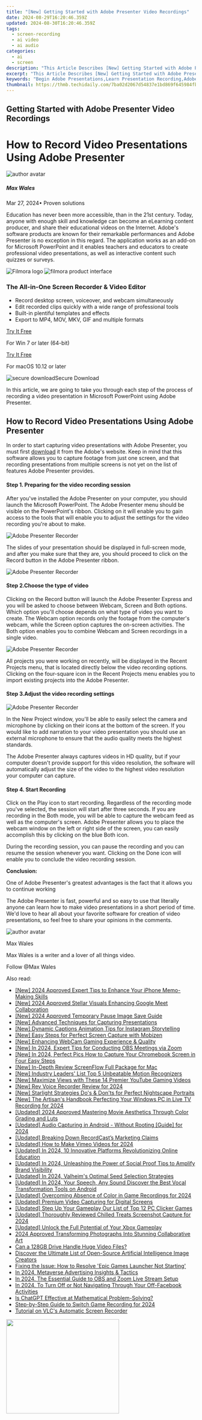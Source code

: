 ```yaml
---
title: "[New] Getting Started with Adobe Presenter Video Recordings"
date: 2024-08-29T16:20:46.359Z
updated: 2024-08-30T16:20:46.359Z
tags: 
  - screen-recording
  - ai video
  - ai audio
categories: 
  - ai
  - screen
description: "This Article Describes [New] Getting Started with Adobe Presenter Video Recordings"
excerpt: "This Article Describes [New] Getting Started with Adobe Presenter Video Recordings"
keywords: "Begin Adobe Presentations,Learn Presentation Recording,Adobe Record Videos,Presenter Video Basics,Starting Presenter Tools,Adobe Video Setup,Presentation Recording Guide"
thumbnail: https://thmb.techidaily.com/7ba02d2067d54837e1bd869f645984fb69141a6a34b2694ff1529f9b0220b04e.jpg
---
```


## Getting Started with Adobe Presenter Video Recordings

# How to Record Video Presentations Using Adobe Presenter

![author avatar](https://images.wondershare.com/filmora/article-images/max-wales-author.jpg)

##### Max Wales

 Mar 27, 2024• Proven solutions

Education has never been more accessible, than in the 21st century. Today, anyone with enough skill and knowledge can become an eLearning content producer, and share their educational videos on the Internet. Adobe's software products are known for their remarkable performances and Adobe Presenter is no exception in this regard. The application works as an add-on for Microsoft PowerPoint and it enables teachers and educators to create professional video presentations, as well as interactive content such quizzes or surveys.

![Filmora logo](https://images.wondershare.com/filmora/logo_icon/wondershare-filmora-logo-horizontal.png) ![filmora product interface](https://images.wondershare.com/filmora/images/common/filmora-product-banner.png)

### The All-in-One Screen Recorder & Video Editor

* Record desktop screen, voiceover, and webcam simultaneously
* Edit recorded clips quickly with a wide range of professional tools
* Built-in plentiful templates and effects
* Export to MP4, MOV, MKV, GIF and multiple formats

[Try It Free](https://tools.techidaily.com/wondershare/filmora/download/)

For Win 7 or later (64-bit)

[Try It Free](https://tools.techidaily.com/wondershare/filmora/download/)

For macOS 10.12 or later

![secure download](https://static.wondershare.com/images-filmora/images/common/securety.svg)Secure Download

In this article, we are going to take you through each step of the process of recording a video presentation in Microsoft PowerPoint using Adobe Presenter.

## How to Record Video Presentations Using Adobe Presenter

In order to start capturing video presentations with Adobe Presenter, you must first [download](https://www.adobe.com/products/presenter.html) it from the Adobe's website. Keep in mind that this software allows you to capture footage from just one screen, and that recording presentations from multiple screens is not yet on the list of features Adobe Presenter provides.

#### Step 1. Preparing for the video recording session

After you've installed the Adobe Presenter on your computer, you should launch the Microsoft PowerPoint. The Adobe Presenter menu should be visible on the PowerPoint's ribbon. Clicking on it will enable you to gain access to the tools that will enable you to adjust the settings for the video recording you're about to make.

![ Adobe Presenter Recorder ](https://images.wondershare.com/filmora/article-images/adobe-presenter-interface.jpg)

The slides of your presentation should be displayed in full-screen mode, and after you make sure that they are, you should proceed to click on the Record button in the Adobe Presenter ribbon.

![ Adobe Presenter Recorder ](https://images.wondershare.com/filmora/article-images/adobe-presenter-record.jpg)

#### Step 2.Choose the type of video

Clicking on the Record button will launch the Adobe Presenter Express and you will be asked to choose between Webcam, Screen and Both options. Which option you'll choose depends on what type of video you want to create. The Webcam option records only the footage from the computer's webcam, while the Screen option captures the on-screen activities. The Both option enables you to combine Webcam and Screen recordings in a single video.

![ Adobe Presenter Recorder ](https://images.wondershare.com/filmora/article-images/adobe-presenter-record-options.jpg)

All projects you were working on recently, will be displayed in the Recent Projects menu, that is located directly below the video recording options. Clicking on the four-square icon in the Recent Projects menu enables you to import existing projects into the Adobe Presenter.

#### Step 3.Adjust the video recording settings

![ Adobe Presenter Recorder ](https://images.wondershare.com/filmora/article-images/adobe-presenter-choose-microphone.jpg)

In the New Project window, you'll be able to easily select the camera and microphone by clicking on their icons at the bottom of the screen. If you would like to add narration to your video presentation you should use an external microphone to ensure that the audio quality meets the highest standards.

The Adobe Presenter always captures videos in HD quality, but if your computer doesn't provide support for this video resolution, the software will automatically adjust the size of the video to the highest video resolution your computer can capture.

#### Step 4. Start Recording

Click on the Play icon to start recording. Regardless of the recording mode you've selected, the session will start after three seconds. If you are recording in the Both mode, you will be able to capture the webcam feed as well as the computer's screen. Adobe Presenter allows you to place the webcam window on the left or right side of the screen, you can easily accomplish this by clicking on the blue Both icon.

During the recording session, you can pause the recording and you can resume the session whenever you want. Clicking on the Done icon will enable you to conclude the video recording session.

**Conclusion:**

One of Adobe Presenter's greatest advantages is the fact that it allows you to continue working

The Adobe Presenter is fast, powerful and so easy to use that literally anyone can learn how to make video presentations in a short period of time. We'd love to hear all about your favorite software for creation of video presentations, so feel free to share your opinions in the comments.

![author avatar](https://images.wondershare.com/filmora/article-images/max-wales-author.jpg)

Max Wales

Max Wales is a writer and a lover of all things video.

Follow @Max Wales

<span class="atpl-alsoreadstyle">Also read:</span>
<div><ul>
<li><a href="https://screen-video-capture.techidaily.com/new-2024-approved-expert-tips-to-enhance-your-iphone-memo-making-skills/"><u>[New] 2024 Approved  Expert Tips to Enhance Your iPhone Memo-Making Skills</u></a></li>
<li><a href="https://screen-video-capture.techidaily.com/new-2024-approved-stellar-visuals-enhancing-google-meet-collaboration/"><u>[New] 2024 Approved  Stellar Visuals  Enhancing Google Meet Collaboration</u></a></li>
<li><a href="https://screen-video-capture.techidaily.com/new-2024-approved-temporary-pause-image-save-guide/"><u>[New] 2024 Approved  Temporary Pause Image Save Guide</u></a></li>
<li><a href="https://screen-video-capture.techidaily.com/new-advanced-techniques-for-capturing-presentations/"><u>[New] Advanced Techniques for Capturing Presentations</u></a></li>
<li><a href="https://article-files.techidaily.com/new-dynamic-captions-animation-tips-for-instagram-storytelling/"><u>[New] Dynamic Captions  Animation Tips for Instagram Storytelling</u></a></li>
<li><a href="https://screen-video-capture.techidaily.com/new-easy-steps-for-perfect-screen-capture-with-mobizen/"><u>[New] Easy Steps for Perfect Screen Capture with Mobizen</u></a></li>
<li><a href="https://screen-video-capture.techidaily.com/new-enhancing-webcam-gaming-experience-and-quality/"><u>[New] Enhancing WebCam Gaming Experience & Quality</u></a></li>
<li><a href="https://screen-video-capture.techidaily.com/new-in-2024-expert-tips-for-conducting-obs-meetings-via-zoom/"><u>[New] In 2024, Expert Tips for Conducting OBS Meetings via Zoom</u></a></li>
<li><a href="https://screen-activity-recording.techidaily.com/new-in-2024-perfect-pics-how-to-capture-your-chromebook-screen-in-four-easy-steps/"><u>[New] In 2024, Perfect Pics  How to Capture Your Chromebook Screen in Four Easy Steps</u></a></li>
<li><a href="https://screen-video-capture.techidaily.com/new-in-depth-review-screenflow-full-package-for-mac/"><u>[New] In-Depth Review  ScreenFlow Full Package for Mac</u></a></li>
<li><a href="https://some-techniques.techidaily.com/new-industry-leaders-list-top-5-unbeatable-motion-recognizers/"><u>[New] Industry Leaders' List  Top 5 Unbeatable Motion Recognizers</u></a></li>
<li><a href="https://youtube-help.techidaily.com/new-maximize-views-with-these-14-premier-youtube-gaming-videos/"><u>[New] Maximize Views with These 14 Premier YouTube Gaming Videos</u></a></li>
<li><a href="https://screen-video-capture.techidaily.com/new-rev-voice-recorder-review-for-2024/"><u>[New] Rev Voice Recorder Review for 2024</u></a></li>
<li><a href="https://screen-video-capture.techidaily.com/new-starlight-strategies-dos-and-donts-for-perfect-nightscape-portraits/"><u>[New] Starlight Strategies  Do's & Don'ts for Perfect Nightscape Portraits</u></a></li>
<li><a href="https://screen-video-capture.techidaily.com/new-the-artisans-handbook-perfecting-your-windows-pc-in-live-tv-recording-for-2024/"><u>[New] The Artisan's Handbook  Perfecting Your Windows PC in Live TV Recording for 2024</u></a></li>
<li><a href="https://vp-tips.techidaily.com/updated-2024-approved-mastering-movie-aesthetics-through-color-grading-and-luts/"><u>[Updated] 2024 Approved  Mastering Movie Aesthetics Through Color Grading and Luts</u></a></li>
<li><a href="https://screen-video-capture.techidaily.com/updated-audio-capturing-in-android-without-rooting-guide-for-2024/"><u>[Updated] Audio Capturing in Android - Without Rooting [Guide] for 2024</u></a></li>
<li><a href="https://screen-video-capture.techidaily.com/updated-breaking-down-recordcasts-marketing-claims/"><u>[Updated] Breaking Down RecordCast’s Marketing Claims</u></a></li>
<li><a href="https://vimeo-videos.techidaily.com/updated-how-to-make-vimeo-videos-for-2024/"><u>[Updated] How to Make Vimeo Videos for 2024</u></a></li>
<li><a href="https://screen-video-capture.techidaily.com/updated-in-2024-10-innovative-platforms-revolutionizing-online-education/"><u>[Updated] In 2024, 10 Innovative Platforms Revolutionizing Online Education</u></a></li>
<li><a href="https://fox-links.techidaily.com/updated-in-2024-unleashing-the-power-of-social-proof-tips-to-amplify-brand-visibility/"><u>[Updated] In 2024, Unleashing the Power of Social Proof  Tips to Amplify Brand Visibility</u></a></li>
<li><a href="https://screen-video-capture.techidaily.com/updated-in-2024-valheims-optimal-seed-selection-strategies/"><u>[Updated] In 2024, Valheim's Optimal Seed Selection Strategies</u></a></li>
<li><a href="https://screen-video-capture.techidaily.com/updated-in-2024-your-speech-any-sound-discover-the-best-vocal-transformation-tools-on-android/"><u>[Updated] In 2024, Your Speech, Any Sound  Discover the Best Vocal Transformation Tools on Android</u></a></li>
<li><a href="https://screen-video-capture.techidaily.com/updated-overcoming-absence-of-color-in-game-recordings-for-2024/"><u>[Updated] Overcoming Absence of Color in Game Recordings for 2024</u></a></li>
<li><a href="https://screen-video-capture.techidaily.com/updated-premium-video-capturing-for-digital-screens/"><u>[Updated] Premium Video Capturing for Digital Screens</u></a></li>
<li><a href="https://screen-video-capture.techidaily.com/updated-step-up-your-gameplay-our-list-of-top-12-pc-clicker-games/"><u>[Updated] Step Up Your Gameplay  Our List of Top 12 PC Clicker Games</u></a></li>
<li><a href="https://screen-video-capture.techidaily.com/updated-thoroughly-reviewed-chilled-treats-screenshot-capture-for-2024/"><u>[Updated] Thoroughly Reviewed  Chilled Treats Screenshot Capture for 2024</u></a></li>
<li><a href="https://screen-video-capture.techidaily.com/updated-unlock-the-full-potential-of-your-xbox-gameplay/"><u>[Updated] Unlock the Full Potential of Your Xbox Gameplay</u></a></li>
<li><a href="https://some-approaches.techidaily.com/2024-approved-transforming-photographs-into-stunning-collaborative-art/"><u>2024 Approved  Transforming Photographs Into Stunning Collaborative Art</u></a></li>
<li><a href="https://fox-http.techidaily.com/can-a-128gb-drive-handle-huge-video-files/"><u>Can a 128GB Drive Handle Huge Video Files?</u></a></li>
<li><a href="https://tech-revival.techidaily.com/discover-the-ultimate-list-of-open-source-artificial-intelligence-image-creators/"><u>Discover the Ultimate List of Open-Source Artificial Intelligence Image Creators</u></a></li>
<li><a href="https://screen-video-capture.techidaily.com/fixing-the-issue-how-to-resolve-epic-games-launcher-not-starting/"><u>Fixing the Issue: How to Resolve 'Epic Games Launcher Not Starting'</u></a></li>
<li><a href="https://extra-guidance.techidaily.com/in-2024-metaverse-advertising-insights-and-tactics/"><u>In 2024, Metaverse Advertising Insights & Tactics</u></a></li>
<li><a href="https://video-screen-grab.techidaily.com/in-2024-the-essential-guide-to-obs-and-zoom-live-stream-setup/"><u>In 2024, The Essential Guide to OBS and Zoom Live Stream Setup</u></a></li>
<li><a href="https://some-skills.techidaily.com/in-2024-to-turn-off-or-not-navigating-through-your-off-facebook-activities/"><u>In 2024, To Turn Off or Not  Navigating Through Your Off-Facebook Activities</u></a></li>
<li><a href="https://tech-hub.techidaily.com/is-chatgpt-effective-at-mathematical-problem-solving/"><u>Is ChatGPT Effective at Mathematical Problem-Solving?</u></a></li>
<li><a href="https://screen-video-capture.techidaily.com/step-by-step-guide-to-switch-game-recording-for-2024/"><u>Step-by-Step Guide to Switch Game Recording for 2024</u></a></li>
<li><a href="https://screen-video-capture.techidaily.com/tutorial-on-vlcs-automatic-screen-recorder/"><u>Tutorial on VLC's Automatic Screen Recorder</u></a></li>
</ul></div>

<ins class="adsbygoogle"
      style="display:block"
      data-ad-client="ca-pub-7571918770474297"
      data-ad-slot="8358498916"
      data-ad-format="auto"
      data-full-width-responsive="true"></ins>
<!-- affiliate ads begin -->
<a href="https://bluettius.sjv.io/c/5597632/2027209/17108" target="_top" id="2027209"><img src="//a.impactradius-go.com/display-ad/17108-2027209" border="0" alt="" width="300" height="250"/></a><img height="0" width="0" src="https://imp.pxf.io/i/5597632/2027209/17108" style="position:absolute;visibility:hidden;" border="0" />
<!-- affiliate ads end -->
